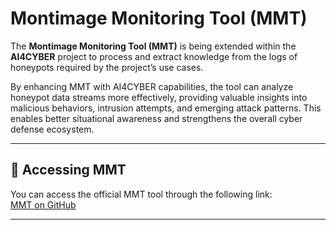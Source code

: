# Montimage Monitoring Tool (MMT)  

The **Montimage Monitoring Tool (MMT)** is being extended within the **AI4CYBER** project to process and extract knowledge from the logs of honeypots required by the project’s use cases.  

By enhancing MMT with AI4CYBER capabilities, the tool can analyze honeypot data streams more effectively, providing valuable insights into malicious behaviors, intrusion attempts, and emerging attack patterns. This enables better situational awareness and strengthens the overall cyber defense ecosystem.  

---

## 🔗 Accessing MMT  

You can access the official MMT tool through the following link:  
[MMT on GitHub](https://github.com/Montimage/mmt-probe)  

---


